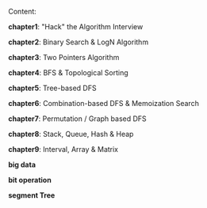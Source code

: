 Content:

**chapter1**: "Hack" the Algorithm Interview

**chapter2**: Binary Search & LogN Algorithm

**chapter3**: Two Pointers Algorithm

**chapter4**: BFS & Topological Sorting

**chapter5**: Tree-based DFS

**chapter6**: Combination-based DFS & Memoization Search

**chapter7**: Permutation / Graph based DFS

**chapter8**: Stack, Queue, Hash & Heap

**chapter9**: Interval, Array & Matrix

**big data**

**bit operation**

**segment Tree**